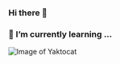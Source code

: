 ### Hi there 👋
### 🌱 I’m currently learning ...

![Image of Yaktocat](https://drive.google.com/file/d/1QrxFIbGkZJ1LETDXLSTg77ENlfBYUVoS/view?usp=sharing)
<!--
**rohankumara/rohankumara** is a ✨ _special_ ✨ repository because its `README.md` (this file) appears on your GitHub profile.

Here are some ideas to get you started:

- 🔭 I’m currently working on ...
 🌱 I’m currently learning ...
- 👯 I’m looking to collaborate on ...
- 🤔 I’m looking for help with ...
- 💬 Ask me about ...
- 📫 How to reach me: ...
- 😄 Pronouns: ...
- ⚡ Fun fact: ...
-->
